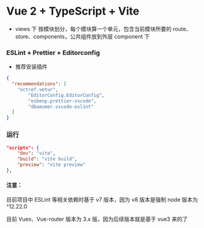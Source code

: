 # Vue 2 + TypeScript + Vite

- views 下 按模块划分，每个模块算一个单元，包含当前模块所要的 route、store、components，公共组件放到外层 component 下

### ESLint + Prettier + Editorconfig

- 推荐安装插件

```json
{
  "recommendations": [
    "octref.vetur",
		"EditorConfig.EditorConfig",
		"esbenp.prettier-vscode",
		"dbaeumer.vscode-eslint"
  ]
}
```

### 运行

```json
"scripts": {
	"dev": "vite",
	"build": "vite build",
	"preview": "vite preview"
},
```

#### 注意：

目前项目中 ESLint 等相关依赖时基于 v7 版本，因为 v8 版本是强制 node 版本为 ^12.22.0

目前 Vuex、Vue-router 版本为 3.x 版，因为后续版本就是基于 vue3 来的了

